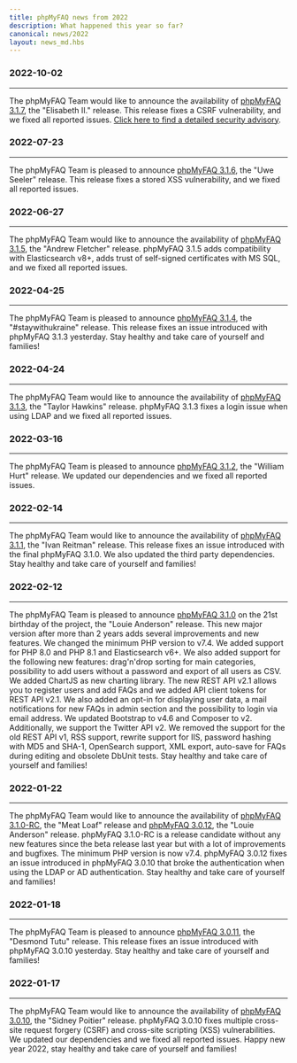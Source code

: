 ```yaml
---
title: phpMyFAQ news from 2022
description: What happened this year so far?
canonical: news/2022
layout: news_md.hbs
---
```


### 2022-10-02
* * *
The phpMyFAQ Team would like to announce the availability of [phpMyFAQ 3.1.7](/download), the "Elisabeth II." release.
This release fixes a CSRF vulnerability, and we fixed all reported issues. [Click here to find a detailed security 
advisory](/security/advisory-2021-10-22).

### 2022-07-23
* * *
The phpMyFAQ Team is pleased to announce [phpMyFAQ 3.1.6](/download), the "Uwe Seeler" release. This release fixes a 
stored XSS vulnerability, and we fixed all reported issues.

### 2022-06-27
* * *
The phpMyFAQ Team would like to announce the availability of [phpMyFAQ 3.1.5](/download), the "Andrew Fletcher" release.
phpMyFAQ 3.1.5 adds compatibility with Elasticsearch v8+, adds trust of self-signed certificates with MS SQL, and we 
fixed all reported issues.

### 2022-04-25
* * *
The phpMyFAQ Team is pleased to announce [phpMyFAQ 3.1.4](/download), the "#staywithukraine" release. This release fixes
an issue introduced with phpMyFAQ 3.1.3 yesterday. Stay healthy and take care of yourself and families!

### 2022-04-24
* * *
The phpMyFAQ Team would like to announce the availability of [phpMyFAQ 3.1.3](/download), the "Taylor Hawkins" release.
phpMyFAQ 3.1.3 fixes a login issue when using LDAP and we fixed all reported issues.

### 2022-03-16
* * *
The phpMyFAQ Team is pleased to announce [phpMyFAQ 3.1.2](/download), the "William Hurt" release. We updated our
dependencies and we fixed all reported issues.

### 2022-02-14
* * *
The phpMyFAQ Team would like to announce the availability of [phpMyFAQ 3.1.1](/download), the "Ivan Reitman" release.
This release fixes an issue introduced with the final phpMyFAQ 3.1.0. We also updated the third party dependencies. Stay
healthy and take care of yourself and families!

### 2022-02-12
* * *
The phpMyFAQ Team is pleased to announce [phpMyFAQ 3.1.0](/download) on the 21st birthday of the project, the "Louie
Anderson" release. This new major version after more than 2 years adds several improvements and new features. We changed
the minimum PHP version to v7.4. We added support for PHP 8.0 and PHP 8.1 and Elasticsearch v6+. We also added support
for the following new features: drag'n'drop sorting for main categories, possibility to add users without a password and
export of all users as CSV. We added ChartJS as new charting library. The new REST API v2.1 allows you to register users
and add FAQs and we added API client tokens for REST API v2.1. We also added an opt-in for displaying user data, a mail
notifications for new FAQs in admin section and the possibility to login via email address. We updated Bootstrap to
v4.6 and Composer to v2. Additionally, we support the Twitter API v2. We removed the support for the old REST API v1,
RSS support, rewrite support for IIS, password hashing with MD5 and SHA-1, OpenSearch support, XML export, auto-save for
FAQs during editing and obsolete DbUnit tests. Stay healthy and take care of yourself and families!

### 2022-01-22
* * *
The phpMyFAQ Team would like to announce the availability of [phpMyFAQ 3.1.0-RC](/download), the "Meat Loaf" release and
[phpMyFAQ 3.0.12](/download), the "Louie Anderson" release. phpMyFAQ 3.1.0-RC is a release candidate without any new
features since the beta release last year but with a lot of improvements and bugfixes. The minimum PHP version is now
v7.4. phpMyFAQ 3.0.12 fixes an issue introduced in phpMyFAQ 3.0.10 that broke the authentication when using the LDAP or
AD authentication. Stay healthy and take care of yourself and families!

### 2022-01-18
* * *
The phpMyFAQ Team is pleased to announce [phpMyFAQ 3.0.11](/download), the "Desmond Tutu" release. This release fixes
an issue introduced with phpMyFAQ 3.0.10 yesterday. Stay healthy and take care of yourself and families!

### 2022-01-17
* * *
The phpMyFAQ Team would like to announce the availability of [phpMyFAQ 3.0.10](/download), the "Sidney Poitier" release.
phpMyFAQ 3.0.10 fixes multiple cross-site request forgery (CSRF) and cross-site scripting (XSS) vulnerabilities. We
updated our dependencies and we fixed all reported issues. Happy new year 2022, stay healthy and take care of yourself
and families!
